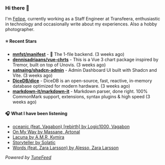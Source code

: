### Hi there 👋

I'm [Felipe](https://felipevm.com), currently working as a Staff Engineer at Transfeera, enthusiastic in technology and occasionally write about my experiences. Also a hobby photographer.

#### ⭐ Recent Stars
- **[mnfst/manifest](https://github.com/mnfst/manifest)** - 🦚 The 1-file backend.  (3 weeks ago)
- **[dennisadriaans/vue-chrts](https://github.com/dennisadriaans/vue-chrts)** - This is a Vue 3 chart package inspired by Tremor, built on top of Unovis. (3 weeks ago)
- **[satnaing/shadcn-admin](https://github.com/satnaing/shadcn-admin)** - Admin Dashboard UI built with Shadcn and Vite. (3 weeks ago)
- **[DiceDB/dice](https://github.com/DiceDB/dice)** - DiceDB is an open-source, fast, reactive, in-memory database optimized for modern hardware. (3 weeks ago)
- **[markdown-it/markdown-it](https://github.com/markdown-it/markdown-it)** - Markdown parser, done right. 100% CommonMark support, extensions, syntax plugins &amp; high speed (3 weeks ago)

#### 🎧 What I have been listening
- [oceanic (feat. Vagabon) [rebirth] by Logic1000, Vagabon](https://open.spotify.com/track/5yMT0cRoY8G9fbWOEJ2JOE)
- [On My Way by Massane, Artonal](https://open.spotify.com/track/1oUQXAmLFtTNRIwgRfWOTf)
- [Lacuna by A.M.R, Kymira](https://open.spotify.com/track/7DJtpkk5hNrM8AFTjKPlZv)
- [Storyteller by Solatic](https://open.spotify.com/track/6orLdkInD3V663dCniGqbf)
- [Words (feat. Zara Larsson) by Alesso, Zara Larsson](https://open.spotify.com/track/1bgKMxPQU7JIZEhNsM1vFs)

_Powered by [TuneFeed](https://tunefeed.app?ref=github.com)_
